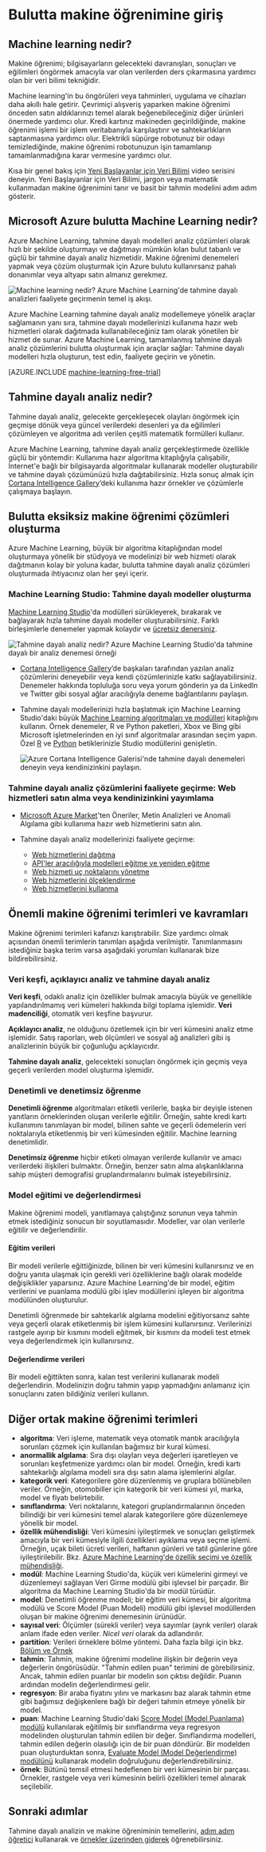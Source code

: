 <properties
    pageTitle="Microsoft Azure'da Machine Learning nedir?| Microsoft Azure"
    description="Bulutta makine öğrenimine ilişkin temel kavramları açıklar, bunu ne için kullanabileceğinizi anlatır ve makine öğrenimi terimlerini tanımlar."
    keywords="makine öğrenimi nedir, makine öğrenimi terimleri,tahmine dayalı,tahmine dayalı analiz nedir,operasyonelleştirme"
    services="machine-learning"
    documentationCenter=""
    authors="cjgronlund"
    manager="jhubbard"
    editor="cgronlun"/>

<tags
    ms.service="machine-learning"
    ms.workload="data-services"
    ms.tgt_pltfrm="na"
    ms.devlang="na"
    ms.topic="get-started-article"
    ms.date="08/17/2016"
    ms.author="cgronlun;tedway;olgali"/>


# Bulutta makine öğrenimine giriş

## Machine learning nedir?

Makine öğrenimi; bilgisayarların gelecekteki davranışları, sonuçları ve eğilimleri öngörmek amacıyla var olan verilerden ders çıkarmasına yardımcı olan bir veri bilimi tekniğidir.  

Machine learning'in bu öngörüleri veya tahminleri, uygulama ve cihazları daha akıllı hale getirir. Çevrimiçi alışveriş yaparken makine öğrenimi önceden satın aldıklarınızı temel alarak beğenebileceğiniz diğer ürünleri önermede yardımcı olur. Kredi kartınız makineden geçirildiğinde, makine öğrenimi işlemi bir işlem veritabanıyla karşılaştırır ve sahtekarlıkların saptanmasına yardımcı olur. Elektrikli süpürge robotunuz bir odayı temizlediğinde, makine öğrenimi robotunuzun işin tamamlanıp tamamlanmadığına karar vermesine yardımcı olur.

Kısa bir genel bakış için [Yeni Başlayanlar için Veri Bilimi](machine-learning-data-science-for-beginners-the-5-questions-data-science-answers.md) video serisini deneyin. Yeni Başlayanlar için Veri Bilimi, jargon veya matematik kullanmadan makine öğrenimini tanır ve basit bir tahmin modelini adım adım gösterir.

## Microsoft Azure bulutta Machine Learning nedir?

Azure Machine Learning, tahmine dayalı modelleri analiz çözümleri olarak hızlı bir şekilde oluşturmayı ve dağıtmayı mümkün kılan bulut tabanlı ve güçlü bir tahmine dayalı analiz hizmetidir. Makine öğrenimi denemeleri yapmak veya çözüm oluşturmak için Azure bulutu kullanırsanız pahalı donanımlar veya altyapı satın almanız gerekmez.

![Machine learning nedir? Azure Machine Learning'de tahmine dayalı analizleri faaliyete geçirmenin temel iş akışı.](./media/machine-learning-what-is-machine-learning/machine-learning-service-parts-and-workflow.png)

Azure Machine Learning tahmine dayalı analiz modellemeye yönelik araçlar sağlamanın yanı sıra, tahmine dayalı modellerinizi kullanıma hazır web hizmetleri olarak dağıtmada kullanabileceğiniz tam olarak yönetilen bir hizmet de sunar. Azure Machine Learning, tamamlanmış tahmine dayalı analiz çözümlerini bulutta oluşturmak için araçlar sağlar: Tahmine dayalı modelleri hızla oluşturun, test edin, faaliyete geçirin ve yönetin.

[AZURE.INCLUDE [machine-learning-free-trial](../../includes/machine-learning-free-trial.md)]

## Tahmine dayalı analiz nedir?

Tahmine dayalı analiz, gelecekte gerçekleşecek olayları öngörmek için geçmişe dönük veya güncel verilerdeki desenleri ya da eğilimleri çözümleyen ve algoritma adı verilen çeşitli matematik formülleri kullanır.

Azure Machine Learning, tahmine dayalı analiz gerçekleştirmede özellikle güçlü bir yöntemdir: Kullanıma hazır algoritma kitaplığıyla çalışabilir, İnternet'e bağlı bir bilgisayarda algoritmalar kullanarak modeller oluşturabilir ve tahmine dayalı çözümünüzü hızla dağıtabilirsiniz. Hızla sonuç almak için [Cortana Intelligence Gallery](http://gallery.cortanaintelligence.com/)’deki kullanıma hazır örnekler ve çözümlerle çalışmaya başlayın.

## Bulutta eksiksiz makine öğrenimi çözümleri oluşturma

Azure Machine Learning, büyük bir algoritma kitaplığından model oluşturmaya yönelik bir stüdyoya ve modelinizi bir web hizmeti olarak dağıtmanın kolay bir yoluna kadar, bulutta tahmine dayalı analiz çözümleri oluşturmada ihtiyacınız olan her şeyi içerir.

### Machine Learning Studio: Tahmine dayalı modeller oluşturma

[Machine Learning Studio](machine-learning-what-is-ml-studio.md)'da modülleri sürükleyerek, bırakarak ve bağlayarak hızla tahmine dayalı modeller oluşturabilirsiniz. Farklı birleşimlerle denemeler yapmak kolaydır ve [ücretsiz denersiniz](https://studio.azureml.net/?selectAccess=true&o=2).

![Tahmine dayalı analiz nedir? Azure Machine Learning Studio'da tahmine dayalı bir analiz denemesi örneği](./media/machine-learning-what-is-machine-learning/azure-machine-learning-studio-predictive-score-experiment.png)

* [Cortana Intelligence Gallery](machine-learning-gallery-how-to-use-contribute-publish.md)’de başkaları tarafından yazılan analiz çözümlerini deneyebilir veya kendi çözümlerinizle katkı sağlayabilirsiniz. Denemeler hakkında topluluğa soru veya yorum gönderin ya da LinkedIn ve Twitter gibi sosyal ağlar aracılığıyla deneme bağlantılarını paylaşın.
* Tahmine dayalı modellerinizi hızla başlatmak için Machine Learning Studio'daki büyük [Machine Learning algoritmaları ve modülleri](https://msdn.microsoft.com/library/azure/f5c746fd-dcea-4929-ba50-2a79c4c067d7) kitaplığını kullanın. Örnek denemeler, R ve Python paketleri, Xbox ve Bing gibi Microsoft işletmelerinden en iyi sınıf algoritmalar arasından seçim yapın. Özel [R](machine-learning-r-quickstart.md) ve [Python](machine-learning-execute-python-scripts.md) betiklerinizle Studio modüllerini genişletin.


    ![Azure Cortana Intelligence Galerisi'nde tahmine dayalı denemeleri deneyin veya kendinizinkini paylaşın.](./media/machine-learning-what-is-machine-learning/machine-learning-cortana-intelligence-gallery.png)

### Tahmine dayalı analiz çözümlerini faaliyete geçirme: Web hizmetleri satın alma veya kendinizinkini yayımlama

* [Microsoft Azure Market](https://datamarket.azure.com/browse?query=machine+learning)'ten Öneriler, Metin Analizleri ve Anomali Algılama gibi kullanıma hazır web hizmetlerini satın alın.

* Tahmine dayalı analiz modellerinizi faaliyete geçirme:
    * [Web hizmetlerini dağıtma](machine-learning-publish-a-machine-learning-web-service.md)
    * [API'ler aracılığıyla modelleri eğitme ve yeniden eğitme](machine-learning-retrain-models-programmatically.md)
    * [Web hizmeti uç noktalarını yönetme](machine-learning-create-endpoint.md)
    * [Web hizmetlerini ölçeklendirme](machine-learning-scaling-endpoints.md)
    * [Web hizmetlerini kullanma](machine-learning-consume-web-services.md)

## Önemli makine öğrenimi terimleri ve kavramları

Makine öğrenimi terimleri kafanızı karıştırabilir. Size yardımcı olmak açısından önemli terimlerin tanımları aşağıda verilmiştir. Tanımlanmasını istediğiniz başka terim varsa aşağıdaki yorumları kullanarak bize bildirebilirsiniz.

### Veri keşfi, açıklayıcı analiz ve tahmine dayalı analiz

**Veri keşfi**, odaklı analiz için özellikler bulmak amacıyla büyük ve genellikle yapılandırılmamış veri kümeleri hakkında bilgi toplama işlemidir. **Veri madenciliği**, otomatik veri keşfine başvurur.

**Açıklayıcı analiz**, ne olduğunu özetlemek için bir veri kümesini analiz etme işlemidir. Satış raporları, web ölçümleri ve sosyal ağ analizleri gibi iş analizlerinin büyük bir çoğunluğu açıklayıcıdır.

**Tahmine dayalı analiz**, gelecekteki sonuçları öngörmek için geçmiş veya geçerli verilerden model oluşturma işlemidir.


### Denetimli ve denetimsiz öğrenme
 **Denetimli öğrenme** algoritmaları etiketli verilerle, başka bir deyişle istenen yanıtların örneklerinden oluşan verilerle eğitilir. Örneğin, sahte kredi kartı kullanımını tanımlayan bir model, bilinen sahte ve geçerli ödemelerin veri noktalarıyla etiketlenmiş bir veri kümesinden eğitilir. Machine learning denetimlidir.

 **Denetimsiz öğrenme** hiçbir etiketi olmayan verilerde kullanılır ve amacı verilerdeki ilişkileri bulmaktır. Örneğin, benzer satın alma alışkanlıklarına sahip müşteri demografisi gruplandırmalarını bulmak isteyebilirsiniz.

### Model eğitimi ve değerlendirmesi
Makine öğrenimi modeli, yanıtlamaya çalıştığınız sorunun veya tahmin etmek istediğiniz sonucun bir soyutlamasıdır. Modeller, var olan verilerle eğitilir ve değerlendirilir.

#### Eğitim verileri
Bir modeli verilerle eğittiğinizde, bilinen bir veri kümesini kullanırsınız ve en doğru yanıta ulaşmak için gerekli veri özelliklerine bağlı olarak modelde değişiklikler yaparsınız. Azure Machine Learning'de bir model, eğitim verilerini ve puanlama modülü gibi işlev modüllerini işleyen bir algoritma modülünden oluşturulur.

Denetimli öğrenmede bir sahtekarlık algılama modelini eğitiyorsanız sahte veya geçerli olarak etiketlenmiş bir işlem kümesini kullanırsınız. Verilerinizi rastgele ayırıp bir kısmını modeli eğitmek, bir kısmını da modeli test etmek veya değerlendirmek için kullanırsınız.

#### Değerlendirme verileri
Bir modeli eğittikten sonra, kalan test verilerini kullanarak modeli değerlendirin. Modelinizin doğru tahmin yapıp yapmadığını anlamanız için sonuçlarını zaten bildiğiniz verileri kullanın.

## Diğer ortak makine öğrenimi terimleri

* **algoritma**: Veri işleme, matematik veya otomatik mantık aracılığıyla sorunları çözmek için kullanılan bağımsız bir kural kümesi.
* **anormallik algılama**: Sıra dışı olayları veya değerleri işaretleyen ve sorunları keşfetmenize yardımcı olan bir model. Örneğin, kredi kartı sahtekarlığı algılama modeli sıra dışı satın alama işlemlerini algılar.
* **kategorik veri**: Kategorilere göre düzenlenmiş ve gruplara bölünebilen veriler. Örneğin, otomobiller için kategorik bir veri kümesi yıl, marka, model ve fiyatı belirtebilir.
* **sınıflandırma**: Veri noktalarını, kategori gruplandırmalarının önceden bilindiği bir veri kümesini temel alarak kategorilere göre düzenlemeye yönelik bir model.
* **özellik mühendisliği**: Veri kümesini iyileştirmek ve sonuçları geliştirmek amacıyla bir veri kümesiyle ilgili özellikleri ayıklama veya seçme işlemi. Örneğin, uçak bileti ücreti verileri, haftanın günleri ve tatil günlerine göre iyileştirilebilir. Bkz. [Azure Machine Learning'de özellik seçimi ve özellik mühendisliği](machine-learning-feature-selection-and-engineering.md).
* **modül**: Machine Learning Studio'da, küçük veri kümelerini girmeyi ve düzenlemeyi sağlayan Veri Girme modülü gibi işlevsel bir parçadır. Bir algoritma da Machine Learning Studio'da bir modül türüdür.
* **model**: Denetimli öğrenme modeli; bir eğitim veri kümesi, bir algoritma modülü ve Score Model (Puan Modeli) modülü gibi işlevsel modüllerden oluşan bir makine öğrenimi denemesinin ürünüdür.
* **sayısal veri**: Ölçümler (sürekli veriler) veya sayımlar (ayrık veriler) olarak anlam ifade eden veriler. *Nicel veri* olarak da adlandırılır.
* **partition**: Verileri örneklere bölme yöntemi. Daha fazla bilgi için bkz. [Bölüm ve Örnek](https://msdn.microsoft.com/library/azure/dn905960.aspx) 
* **tahmin**: Tahmin, makine öğrenimi modeline ilişkin bir değerin veya değerlerin öngörüsüdür. "Tahmin edilen puan" terimini de görebilirsiniz. Ancak, tahmin edilen puanlar bir modelin son çıktısı değildir. Puanın ardından modelin değerlendirmesi gelir.
* **regresyon**: Bir araba fiyatını yılını ve markasını baz alarak tahmin etme gibi bağımsız değişkenlere bağlı bir değeri tahmin etmeye yönelik bir model.
* **puan**: Machine Learning Studio'daki [Score Model (Model Puanlama) modülü](https://msdn.microsoft.com/library/azure/dn905995.aspx) kullanılarak eğitilmiş bir sınıflandırma veya regresyon modelinden oluşturulan tahmin edilen bir değer. Sınıflandırma modelleri, tahmin edilen değerin olasılığı için de bir puan döndürür. Bir modelden puan oluşturduktan sonra, [Evaluate Model (Model Değerlendirme) modülünü](https://msdn.microsoft.com/library/azure/dn905915.aspx) kullanarak modelin doğruluğunu değerlendirebilirsiniz.
* **örnek**: Bütünü temsil etmesi hedeflenen bir veri kümesinin bir parçası. Örnekler, rastgele veya veri kümesinin belirli özellikleri temel alınarak seçilebilir.



## Sonraki adımlar
Tahmine dayalı analizin ve makine öğreniminin temellerini, [adım adım öğretici](machine-learning-create-experiment.md) kullanarak ve [örnekler üzerinden giderek](machine-learning-sample-experiments.md) öğrenebilirsiniz.  


<!-- Module References -->
[learning-with-counts]: https://msdn.microsoft.com/library/azure/81c457af-f5c0-4b2d-922c-fdef2274413c/



<!--HONumber=sep16_HO2-->


